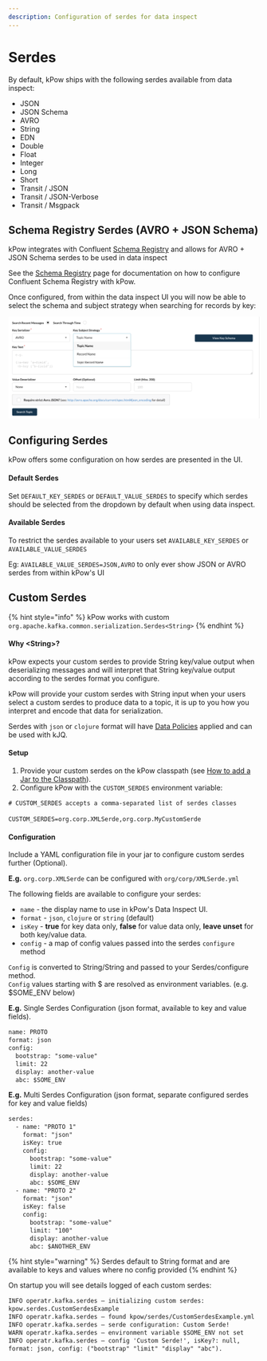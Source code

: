 ```yaml
---
description: Configuration of serdes for data inspect
---
```


# Serdes

By default, kPow ships with the following serdes available from data inspect:

* JSON
* JSON Schema
* AVRO
* String
* EDN
* Double
* Float
* Integer
* Long
* Short
* Transit / JSON
* Transit / JSON-Verbose
* Transit / Msgpack

## Schema Registry Serdes \(AVRO + JSON Schema\)

kPow integrates with Confluent [Schema Registry](https://docs.confluent.io/platform/current/schema-registry/index.html) and allows for AVRO + JSON Schema serdes to be used in data inspect

See the [Schema Registry](https://app.gitbook.com/@operatr-io/s/kpow/~/drafts/-MN6L_-tcDmaE5R2dq-T/configuration/schema-registry) page for documentation on how to configure Confluent Schema Registry with kPow.

Once configured, from within the data inspect UI you will now be able to select the schema and subject strategy when searching for records by key:

![](../../.gitbook/assets/screen-shot-2020-11-27-at-1.20.34-pm.png)

## Configuring Serdes

kPow offers some configuration on how serdes are presented in the UI.

#### Default Serdes

Set `DEFAULT_KEY_SERDES` or `DEFAULT_VALUE_SERDES` to specify which serdes should be selected from the dropdown by default when using data inspect. 

#### Available Serdes

To restrict the serdes available to your users set `AVAILABLE_KEY_SERDES` or `AVAILABLE_VALUE_SERDES`  
  
Eg: `AVAILABLE_VALUE_SERDES=JSON,AVRO` to only ever show JSON or AVRO serdes from within kPow's UI

## Custom Serdes

{% hint style="info" %}
kPow works with custom `org.apache.kafka.common.serialization.Serdes<String>`
{% endhint %}

#### Why &lt;String&gt;?

kPow expects your custom serdes to provide String key/value output when deserializing messages and will interpret that String key/value output according to the serdes format you configure.

kPow will provide your custom serdes with String input when your users select a custom serdes to produce data to a topic, it is up to you how you interpret and encode that data for serialization.

Serdes with `json` or `clojure` format will have [Data Policies](../data-policies.md) applied and can be used with kJQ.

#### Setup

1. Provide your custom serdes on the kPow classpath \(see [How to add a Jar to the Classpath](https://stackoverflow.com/questions/15930782/call-java-jar-myfile-jar-with-additional-classpath-option)\).
2. Configure kPow with the `CUSTOM_SERDES` environment variable:

```text
# CUSTOM_SERDES accepts a comma-separated list of serdes classes

CUSTOM_SERDES=org.corp.XMLSerde,org.corp.MyCustomSerde
```

#### Configuration

Include a YAML configuration file in your jar to configure custom serdes further \(Optional\).

**E.g.** `org.corp.XMLSerde` can be configured with `org/corp/XMLSerde.yml`

The following fields are available to configure your serdes:

* `name` - the display name to use in kPow's Data Inspect UI.
* `format` - `json`, `clojure` or `string` \(default\)
* `isKey` -  **true** for key data only, **false** for value data only, **leave unset** for both key/value data.
* `config` - a map of config values passed into the serdes `configure` method 

`Config` is converted to String/String and passed to your Serdes/configure method.   
`Config` values starting with $ are resolved as environment variables. \(e.g. $SOME\_ENV below\)

**E.g.** Single Serdes Configuration \(json format, available to key and value fields\).

```text
name: PROTO
format: json
config:
  bootstrap: "some-value"
  limit: 22
  display: another-value
  abc: $SOME_ENV
```

**E.g.** Multi Serdes Configuration \(json format, separate configured serdes for key and value fields\)

```text
serdes:
  - name: "PROTO 1"
    format: "json"
    isKey: true
    config:
      bootstrap: "some-value"
      limit: 22
      display: another-value
      abc: $SOME_ENV
  - name: "PROTO 2"
    format: "json"
    isKey: false
    config:
      bootstrap: "some-value"
      limit: "100"
      display: another-value
      abc: $ANOTHER_ENV
```

{% hint style="warning" %}
Serdes default to String format and are available to keys and values where no config provided
{% endhint %}

On startup you will see details logged of each custom serdes:

```text
INFO operatr.kafka.serdes – initializing custom serdes: kpow.serdes.CustomSerdesExample
INFO operatr.kafka.serdes – found kpow/serdes/CustomSerdesExample.yml
INFO operatr.kafka.serdes – serde configuration: Custom Serde!
WARN operatr.kafka.serdes – environment variable $SOME_ENV not set
INFO operatr.kafka.serdes – config 'Custom Serde!', isKey?: null, format: json, config: ("bootstrap" "limit" "display" "abc").
```

